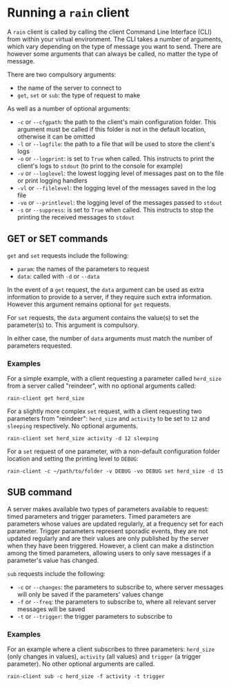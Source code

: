 # Running a `rain` client

A `rain` client is called by calling the client Command Line Interface (CLI) from within your virtual environment.
The CLI takes a number of arguments, which vary depending on the type of message you want to send.
There are however some arguments that can always be called, no matter the type of message.

There are two compulsory arguments:

- the name of the server to connect to
- `get`, `set` or `sub`: the type of request to make

As well as a number of optional arguments:

- `-c` or `--cfgpath`: the path to the client's main configuration folder. This argument must be called if this folder is not in the default location, otherwise it can be omitted
- `-l` or `--logfile`: the path to a file that will be used to store the client's logs
- `-o` or `--logprint`: is set to `True` when called. This instructs to print the client's logs to `stdout` (to print to the console for example)
- `-v` or `--loglevel`: the lowest logging level of messages past on to the file or print logging handlers
- `-vl` or `--filelevel`: the logging level of the messages saved in the log file
- `-vo` or `--printlevel`: the logging level of the messages passed to `stdout`
- `-s` or `--suppress`: is set to `True` when called. This instructs to stop the printing the received messages to `stdout`

## GET or SET commands

`get` and `set` requests include the following:

- `param`: the names of the parameters to request
- `data`: called with `-d` or `--data`

In the event of a `get` request, the `data` argument can be used as extra information to provide to a server, if they require such extra information.
However this argument remains optional for `get` requests.

For `set` requests, the `data` argument contains the value(s) to set the parameter(s) to.
This argument is compulsory.

In either case, the number of `data` arguments must match the number of parameters requested.

### Examples

For a simple example, with a client requesting a parameter called `herd_size` from a server called "reindeer", with no optional arguments called:
```
rain-client get herd_size
```

For a slightly more complex `set` request, with a client requesting two parameters from "reindeer": `herd_size` and `activity` to be set to `12` and `sleeping` respectively.
No optional arguments.
```
rain-client set herd_size activity -d 12 sleeping
```

For a `set` request of one parameter, with a non-default configuration folder location and setting the printing level to `DEBUG`:
```
rain-client -c ~/path/to/folder -v DEBUG -vo DEBUG set herd_size -d 15
```

## SUB command

A server makes available two types of parameters available to request: timed parameters and trigger parameters.
Timed parameters are parameters whose values are updated regularly, at a frequency set for each parameter.
Trigger parameters represent sporadic events, they are not updated regularly and are their values are only published by the server when they have been triggered.
However, a client can make a distinction among the timed parameters, allowing users to only save messages if a parameter's value has changed.

`sub` requests include the following:

- `-c` or `--changes`: the parameters to subscribe to, where server messages will only be saved if the parameters' values change
- `-f` or `--freq`: the parameters to subscribe to, where all relevant server messages will be saved
- `-t` or `--trigger`: the trigger parameters to subscribe to

### Examples

For an example where a client subscribes to three parameters: `herd_size` (only changes in values), `activity` (all values) and `trigger` (a trigger parameter).
No other optional arguments are called.
```
rain-client sub -c herd_size -f activity -t trigger
```
